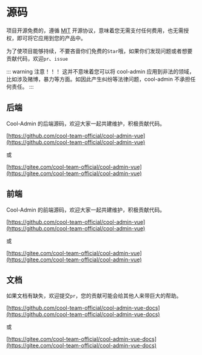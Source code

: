 # 源码

项目开源免费的，遵循 [MIT](https://baike.baidu.com/item/MIT%E8%AE%B8%E5%8F%AF%E8%AF%81/6671281) 开源协议，意味着您无需支付任何费用，也无需授权，即可将它应用到您的产品中。

为了使项目能够持续，不要吝啬你们免费的`Star`哦，如果你们发现问题或者想要贡献代码，欢迎`pr`、`issue`

::: warning 注意！！！
这并不意味着您可以将 cool-admin 应用到非法的领域，比如涉及赌博，暴力等方面。如因此产生纠纷等法律问题，cool-admin 不承担任何责任。
:::

## 后端

Cool-Admin 的后端源码，欢迎大家一起共建维护，积极贡献代码。

[https://github.com/cool-team-official/cool-admin-vue](https://github.com/cool-team-official/cool-admin-vue)

或

[https://gitee.com/cool-team-official/cool-admin-vue](https://gitee.com/cool-team-official/cool-admin-vue)

## 前端

Cool-Admin 的前端源码，欢迎大家一起共建维护，积极贡献代码。

[https://github.com/cool-team-official/cool-admin-vue](https://github.com/cool-team-official/cool-admin-vue)

或

[https://gitee.com/cool-team-official/cool-admin-vue](https://gitee.com/cool-team-official/cool-admin-vue)

## 文档

如果文档有缺失，欢迎提交`pr`，您的贡献可能会给其他人来带巨大的帮助。

[https://github.com/cool-team-official/cool-admin-vue-docs](https://github.com/cool-team-official/cool-admin-vue-docs)

或

[https://gitee.com/cool-team-official/cool-admin-vue-docs](https://gitee.com/cool-team-official/cool-admin-vue-docs)
